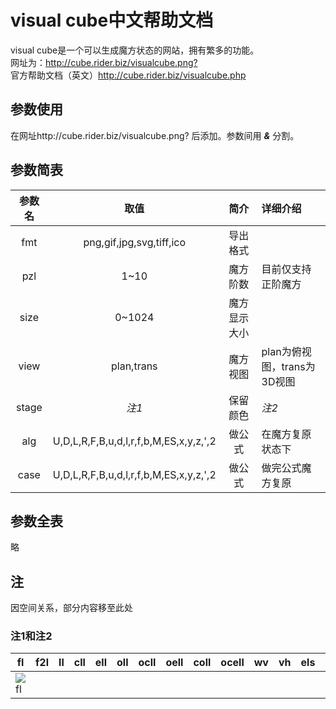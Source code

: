 # visual cube中文帮助文档
visual cube是一个可以生成魔方状态的网站，拥有繁多的功能。  
网址为：<http://cube.rider.biz/visualcube.png?>  
官方帮助文档（英文）<http://cube.rider.biz/visualcube.php>
## 参数使用
在网址http://cube.rider.biz/visualcube.png? 后添加。参数间用 ***&*** 分割。  
## 参数简表
|参数名|取值|简介|详细介绍|
|:----:|:----:|:----:|:----|
|fmt|png,gif,jpg,svg,tiff,ico|导出格式| |
|pzl|1~10|魔方阶数|目前仅支持正阶魔方|
|size|0~1024|魔方显示大小| |
|view|plan,trans|魔方视图|plan为俯视图，trans为3D视图|
|stage|*注1*|保留颜色|*注2*|
|alg|U,D,L,R,F,B,u,d,l,r,f,b,M,ES,x,y,z,',2|做公式|在魔方复原状态下|
|case|U,D,L,R,F,B,u,d,l,r,f,b,M,ES,x,y,z,',2|做公式|做完公式魔方复原|
## 参数全表
略
## 注
因空间关系，部分内容移至此处
### 注1和注2
| fl | f2l | ll | cll | ell | oll | ocll | oell | coll | ocell | wv | vh | els | cls | cmll | cross | f2l_3 | f2l_2 | f2l_sm | f2l_1 | f2b | line | 2x2x2 | 2x2x3 |
|----|----|----|----|----|----|----|----|----|----|----|----|----|----|----|----|----|----|----|----|----|----|----|----|
|![fl](http://cube.rider.biz/visualcube.png?stage=fl)
